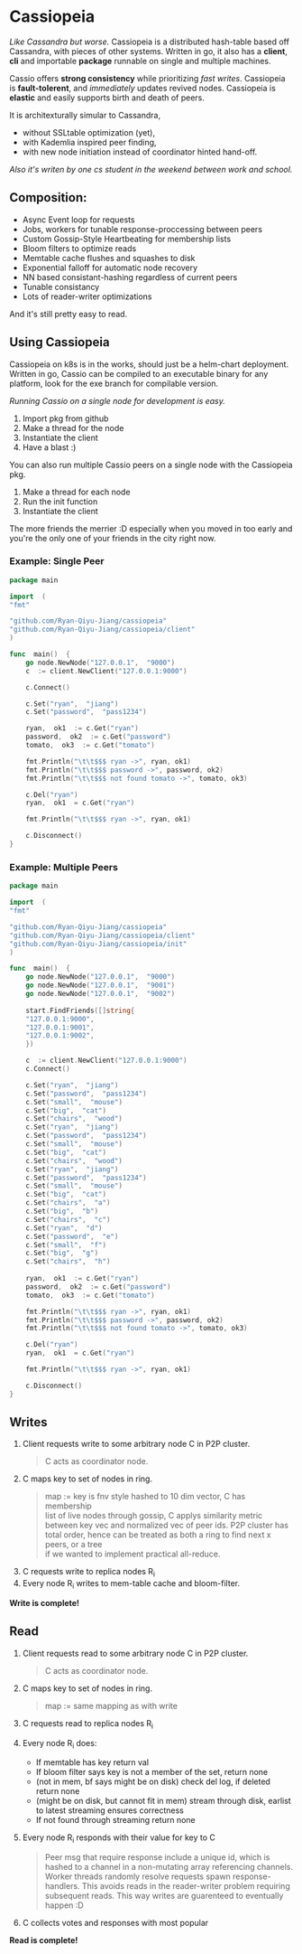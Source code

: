 # Cassiopeia

*Like Cassandra but worse.*
Cassiopeia is a distributed hash-table based off Cassandra, with pieces of other systems.
Written in go, it also has a **client**, **cli** and importable **package** runnable on single and multiple machines.

Cassio offers **strong consistency** while prioritizing *fast writes*. 
Cassiopeia is **fault-tolerent**, and *immediately* updates revived nodes.
Cassiopeia is **elastic** and easily supports birth and death of peers.

It is architexturally simular to Cassandra, 
*  without SSLtable optimization (yet), 
* with Kademlia inspired peer finding, 
* with new node initiation instead of coordinator hinted hand-off. 

*Also it's writen by one cs student in the weekend between work and school.*


## Composition:

 - Async Event loop for requests
 - Jobs, workers for tunable response-proccessing between peers
 - Custom Gossip-Style Heartbeating for membership lists
 - Bloom filters to optimize reads
 - Memtable cache flushes and squashes to disk
 - Exponential falloff for automatic node recovery
 - NN based consistant-hashing regardless of current peers
 - Tunable consistancy
 - Lots of reader-writer optimizations
 
 And it's still pretty easy to read.


## Using Cassiopeia

Cassiopeia on k8s is in the works, should just be a helm-chart deployment.
Written in go, Cassio can be compiled to an executable binary for any platform, look for the exe branch for compilable version.

*Running Cassio on a single node for development is easy.*

 1. Import pkg from github 
 2. Make a thread for the node 
 3. Instantiate the client 
 4. Have a blast :)

You can also run multiple Cassio peers on a single node with the Cassiopeia pkg.
1. Make a thread for each node
2. Run the init function
3. Instantiate the client 

The more friends the merrier :D especially when you moved  in too early and you're the only one of your friends in the city right now.


### Example: Single Peer
```go
package main

import  (
"fmt"

"github.com/Ryan-Qiyu-Jiang/cassiopeia"
"github.com/Ryan-Qiyu-Jiang/cassiopeia/client"
)

func  main()  {
	go node.NewNode("127.0.0.1",  "9000")
	c  := client.NewClient("127.0.0.1:9000")

	c.Connect()

	c.Set("ryan",  "jiang")
	c.Set("password",  "pass1234")

	ryan,  ok1  := c.Get("ryan")
	password,  ok2  := c.Get("password")
	tomato,  ok3  := c.Get("tomato")

	fmt.Println("\t\t$$$ ryan ->", ryan, ok1)
	fmt.Println("\t\t$$$ password ->", password, ok2)
	fmt.Println("\t\t$$$ not found tomato ->", tomato, ok3)

	c.Del("ryan")
	ryan,  ok1  = c.Get("ryan")

	fmt.Println("\t\t$$$ ryan ->", ryan, ok1)

	c.Disconnect()
}
```

### Example: Multiple Peers
```go
package main

import  (
"fmt"

"github.com/Ryan-Qiyu-Jiang/cassiopeia"
"github.com/Ryan-Qiyu-Jiang/cassiopeia/client"
"github.com/Ryan-Qiyu-Jiang/cassiopeia/init"
)

func  main()  {
	go node.NewNode("127.0.0.1",  "9000")
	go node.NewNode("127.0.0.1",  "9001")
	go node.NewNode("127.0.0.1",  "9002")
	
	start.FindFriends([]string{
	"127.0.0.1:9000",
	"127.0.0.1:9001",
	"127.0.0.1:9002",
	})

	c  := client.NewClient("127.0.0.1:9000")
	c.Connect()

	c.Set("ryan",  "jiang")
	c.Set("password",  "pass1234")
	c.Set("small",  "mouse")
	c.Set("big",  "cat")
	c.Set("chairs",  "wood")
	c.Set("ryan",  "jiang")
	c.Set("password",  "pass1234")
	c.Set("small",  "mouse")
	c.Set("big",  "cat")
	c.Set("chairs",  "wood")
	c.Set("ryan",  "jiang")
	c.Set("password",  "pass1234")
	c.Set("small",  "mouse")
	c.Set("big",  "cat")
	c.Set("chairs",  "a")
	c.Set("big",  "b")
	c.Set("chairs",  "c")
	c.Set("ryan",  "d")
	c.Set("password",  "e")
	c.Set("small",  "f")
	c.Set("big",  "g")
	c.Set("chairs",  "h")
	  
	ryan,  ok1  := c.Get("ryan")
	password,  ok2  := c.Get("password")
	tomato,  ok3  := c.Get("tomato")

	fmt.Println("\t\t$$$ ryan ->", ryan, ok1)
	fmt.Println("\t\t$$$ password ->", password, ok2)
	fmt.Println("\t\t$$$ not found tomato ->", tomato, ok3)

	c.Del("ryan")
	ryan,  ok1  = c.Get("ryan")

	fmt.Println("\t\t$$$ ryan ->", ryan, ok1)

	c.Disconnect()
}
```


## Writes

 1. Client requests write to some arbitrary node C in P2P cluster.   
     > C acts as coordinator node.
 2. C maps key to set of nodes in ring.
	> map := key is fnv style hashed to 10 dim vector, C has membership    
   list of live nodes through gossip, C applys similarity metric between
   key vec and normalized vec of peer ids. P2P cluster has total order, 
   hence can be treated as both a ring to find next x peers, or a tree  
   if we wanted to implement practical all-reduce.
3. C requests write to replica nodes R<sub>i</sub>
4. Every node R<sub>i</sub> writes to mem-table cache and bloom-filter.

**Write is complete!**  


## Read
 1. Client requests read to some arbitrary node C in P2P cluster.   
     > C acts as coordinator node.
 2. C maps key to set of nodes in ring.
	> map := same mapping as with write
3. C requests read to replica nodes R<sub>i</sub>
4. Every node R<sub>i</sub> does:
	+ If memtable has key return val
	+ If bloom filter says key is not a member of the set, return none
	+ (not in mem, bf says might be on disk) check del log, if deleted return none
	+ (might be on disk, but cannot fit in mem) stream through disk, earlist to latest streaming ensures correctness
	+ If not found through streaming return none
5. Every node R<sub>i</sub> responds with their value for key to C

	> Peer msg that require response include a unique id, which is hashed to a channel in a non-mutating array referencing channels. Worker threads randomly resolve requests spawn response-handlers. This avoids reads in the reader-writer problem requiring subsequent reads. This way writes are guarenteed to eventually happen :D
	
7. C collects votes and responses with most popular

**Read is complete!**

